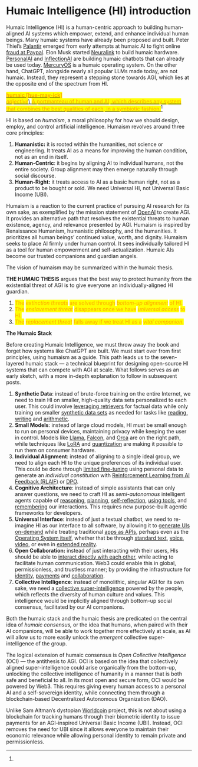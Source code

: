 # Humaic Intelligence (HI) introduction

Humaic Intelligence (HI) is a human-centric approach to building human-aligned AI systems which empower, extend, and enhance individual human beings. Many humaic systems have already been proposed and built. Peter Thiel’s [Palantir](https://www.palantir.com/) emerged from early attempts at humaic AI to fight online [fraud at Paypal](https://en.wikipedia.org/wiki/Zero\_to\_One). Elon Musk started [Neuralink](https://www.theverge.com/2017/3/27/15077864/elon-musk-neuralink-brain-computer-interface-ai-cyborgs) to build humaic hardware. [PersonalAI](https://www.personal.ai/) and [InflectionAI](https://inflection.ai/about) are building humaic chatbots that can already be used today. [MercuryOS](https://www.mercuryos.com/) is a humaic operating system. On the other hand, ChatGPT, alongside nearly all popular LLMs made today, are not humaic. Instead, they represent a stepping stone towards AGI, which lies at the opposite end of the spectrum from HI.

[<mark style="color:orange;">**humaic \[hue-may-ick\]**</mark>\
_<mark style="color:orange;">adjective</mark>_\ <mark style="color:orange;">A portmanteau of human and AI, which describes any system that combines the best qualities of each, in a symbiotic fashion.</mark>](#user-content-fn-1)[^1]

HI is based on _humaism_, a moral philosophy for how we should design, employ, and control artificial intelligence. Humaism revolves around three core principles:

1. **Humanistic:** it is rooted within the humanities, not science or engineering. It treats AI as a means for improving the human condition, not as an end in itself.
2. **Human-Centric**: it begins by aligning AI to individual humans, not the entire society. Group alignment may then emerge naturally through social discourse.
3. **Human-Right:** it treats access to AI as a basic human right, not as a product to be bought or sold. We need Universal HI, not Universal Basic Income (UBI).

Humaism is a reaction to the current practice of pursuing AI research for its own sake, as exemplified by the mission statement of [OpenAI](https://openai.com/) to create AGI. It provides an alternative path that resolves the existential threats to human existence, agency, and relevance presented by AGI. Humaism is inspired by Renaissance Humanism, humanistic philosophy, and the humanities. It prioritizes all human beings’ continued value, worth, and dignity. Humaism seeks to place AI firmly under human control. It sees individually tailored HI as a tool for human empowerment and self-actualization. Humaic AIs become our trusted companions and guardian angels.

The vision of humaism may be summarized within the humaic thesis.

**THE HUMAIC THESIS** argues that the best way to protect humanity from the existential threat of AGI is to give everyone an individually-aligned HI guardian.

1. <mark style="color:orange;">The</mark> <mark style="color:orange;"></mark>_<mark style="color:orange;">extinction threats</mark>_ <mark style="color:orange;"></mark><mark style="color:orange;">are solved through</mark> <mark style="color:orange;"></mark>_<mark style="color:orange;">bottom-up alignment</mark>_ <mark style="color:orange;"></mark><mark style="color:orange;">of HI.</mark>
2. <mark style="color:orange;">The</mark> <mark style="color:orange;"></mark>_<mark style="color:orange;">enslavement threat</mark>_ <mark style="color:orange;"></mark><mark style="color:orange;">disappears once we have</mark> <mark style="color:orange;"></mark>_<mark style="color:orange;">universal access</mark>_ <mark style="color:orange;"></mark><mark style="color:orange;">to HI.</mark>
3. <mark style="color:orange;">The</mark> <mark style="color:orange;"></mark>_<mark style="color:orange;">replacement threat</mark>_ <mark style="color:orange;"></mark><mark style="color:orange;">falls away if we treat HI as a</mark> <mark style="color:orange;"></mark>_<mark style="color:orange;">vital companion</mark>_<mark style="color:orange;">.</mark>

**The Humaic Stack**

Before creating Humaic Intelligence, we must throw away the book and forget how systems like ChatGPT are built. We must start over from first principles, using humaism as a guide. This path leads us to the seven-layered humaic stack — a technical blueprint for designing open-source HI systems that can compete with AGI at scale. What follows serves as an early sketch, with a more in-depth explanation to follow in subsequent posts.

1. **Synthetic Data**: instead of brute-force training on the entire Internet, we need to train HI on smaller, high-quality data sets personalized to each user. This could involve [leveraging retrievers](https://jalammar.github.io/illustrated-retrieval-transformer/) for factual data while only training on smaller [synthetic data sets](https://arxiv.org/abs/2306.11644) as needed for tasks like [reading, writing](https://arxiv.org/abs/2305.07759) and [arithmetic](https://arxiv.org/abs/2307.03381?utm\_source=substack\&utm\_medium=email).
2. **Small Models**: instead of large cloud models, HI must be small enough to run on personal devices, maintaining privacy while keeping the user in control. Models like [Llama](https://ai.meta.com/llama/), [Falcon](https://falconllm.tii.ae/), and [Orca](https://www.microsoft.com/en-us/research/publication/orca-progressive-learning-from-complex-explanation-traces-of-gpt-4/) are on the right path, while techniques like [LoRA](https://github.com/microsoft/LoRA) and [quantization](https://huggingface.co/blog/4bit-transformers-bitsandbytes) are making it possible to run them on consumer hardware.
3. **Individual Alignment**: instead of aligning to a single ideal group, we need to align each HI to the unique preferences of its individual user. This could be done through [limited fine-tuning](https://arxiv.org/abs/2305.11206) using personal data to generate an _individual constitution_ with [Reinforcement Learning from AI Feedback (RLAIF)](https://arxiv.org/abs/2212.08073) or [DPO](https://arxiv.org/abs/2305.18290).
4. **Cognitive Architecture**: instead of simple assistants that can only answer questions, we need to craft HI as _semi-autonomous_ intelligent agents capable of [reasoning](https://arxiv.org/abs/2210.03629), [planning](https://arxiv.org/abs/2305.10601), [self-reflection](https://arxiv.org/abs/2303.11366), [using tools](https://arxiv.org/abs/2305.15334?utm\_source=substack\&utm\_medium=email), and [remembering](https://arxiv.org/abs/2306.03901?utm\_source=substack\&utm\_medium=email) our interactions. This requires new purpose-built agentic frameworks for developers.
5. **Universal Interface**: instead of just a textual chatbot, we need to re-imagine HI as our interface to all software, by allowing it to [generate UIs on-demand](https://www.mercuryos.com/) while treating traditional [apps as APIs](https://arxiv.org/abs/2305.15334?utm\_source=substack\&utm\_medium=email), perhaps even as the [Operating System itself](https://en.wikipedia.org/wiki/Her\_\(film\)), whether that be through [standard text](https://github.com/oobabooga/text-generation-webui), [voice](https://elevenlabs.io/), [video](https://www.synthesia.io/), or even in [extended reality](https://twitter.com/rg3l3dr/status/1668642161309671424?ref\_src=twsrc%5Etfw%7Ctwcamp%5Etweetembed%7Ctwterm%5E1668642161309671424%7Ctwgr%5Ef4b85ee5f0eaeab5a7f4651e834e7bece8c82ba8%7Ctwcon%5Es1\_c10\&ref\_url=https%3A%2F%2Fpublish.twitter.com%2F%3Fquery%3Dhttps3A2F2Ftwitter.com2Frg3l3dr2Fstatus2F1668642161309671424widget%3DTweet).
6. **Open Collaboration:** instead of just interacting with their users, HIs should be able to [interact directly with each other](https://arxiv.org/abs/2304.03442), while acting to facilitate human communication. Web3 could enable this in global, permissionless, and trustless manner; by providing the infrastructure for [identity](https://www.w3.org/TR/did-core/), [payments](https://medium.com/alliancedao/the-convergence-of-ai-and-web-3-opportunities-and-challenges-45c28105e513) and [collaboration](https://blog.aragon.org/ai-daos-the-future-of-daos-powered-by-artificial-intelligence/).
7. **Collective Intelligence**: instead of monolithic, singular AGI for its own sake, we need a [collective super-intelligence](https://en.wikipedia.org/wiki/Collective\_intelligence) powered by the people, which reflects the diversity of human culture and values. This intelligence would be implicitly aligned through bottom-up social consensus, facilitated by our AI companions.

Both the humaic stack and the humaic thesis are predicated on the central idea of _humaic consensus,_ or the idea that humans, when paired with their AI companions, will be able to work together more effectively at scale, as AI will allow us to more easily unlock the _emergent_ collective super-intelligence of the group.

The logical extension of humaic consensus is _Open Collective Intelligence_ (OCI) — the antithesis to AGI. OCI is based on the idea that collectively aligned super-intelligence could arise organically from the bottom-up, unlocking the collective intelligence of humanity in a manner that is both safe and beneficial to all. In its most open and secure form, OCI would be powered by Web3. This requires giving every human access to a personal AI and a self-sovereign identity, while connecting them through a blockchain-based Decentralized Autonomous Organization (DAO).

Unlike Sam Altman’s dystopian [Worldcoin](https://whitepaper.worldcoin.org/) project, this is not about using a blockchain for tracking humans through their biometric identity to issue payments for an AGI-inspired Universal Basic Income (UBI). Instead, OCI removes the need for UBI since it allows everyone to maintain their economic relevance while allowing personal identity to remain private and permissionless.

[^1]: 
